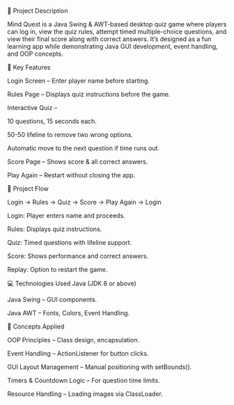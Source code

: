 📜 Project Description

Mind Quest is a Java Swing & AWT-based desktop quiz game where players can log in, view the quiz rules, attempt timed multiple-choice questions, and view their final score along with correct answers.
It’s designed as a fun learning app while demonstrating Java GUI development, event handling, and OOP concepts.

🚀 Key Features

Login Screen – Enter player name before starting.

Rules Page – Displays quiz instructions before the game.

Interactive Quiz –

10 questions, 15 seconds each.

50-50 lifeline to remove two wrong options.

Automatic move to the next question if time runs out.

Score Page – Shows score & all correct answers.

Play Again – Restart without closing the app.

🔄 Project Flow

Login → Rules → Quiz → Score → Play Again → Login

Login: Player enters name and proceeds.

Rules: Displays quiz instructions.

Quiz: Timed questions with lifeline support.

Score: Shows performance and correct answers.

Replay: Option to restart the game.

💻 Technologies Used
Java (JDK 8 or above)

Java Swing – GUI components.

Java AWT – Fonts, Colors, Event Handling.

🧠 Concepts Applied

OOP Principles – Class design, encapsulation.

Event Handling – ActionListener for button clicks.

GUI Layout Management – Manual positioning with setBounds().

Timers & Countdown Logic – For question time limits.

Resource Handling – Loading images via ClassLoader.

